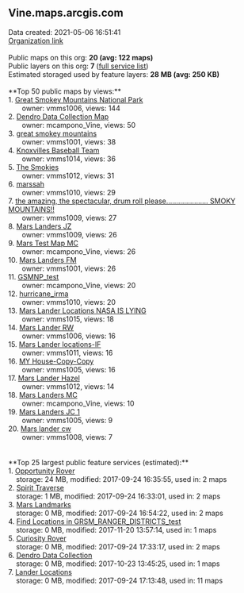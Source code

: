 <h2>Vine.maps.arcgis.com</h2> Data created: 2021-05-06 16:51:41 <br /><a target='new' href='https://Vine.maps.arcgis.com'>Organization link</a><br /><br />Public maps on this org: <b>20 (avg: 122 maps)</b><br />Public layers on this org: <b>7 </b>(<a target='new' href='https://services.arcgis.com/wzZ0RfNs3jEXfW1n/ArcGIS/rest/services'>full service list</a>)<br />Estimated storaged used by feature layers: <b>28 MB (avg: 250 KB)</b><br /><br />**Top 50 public maps by views:**<br />  1. <a target='new' href='https://www.arcgis.com/home/item.html?id=e18568eda59b4d6dbf02be8aa07876b4'>Great Smokey Mountains National Park</a> <br />  &nbsp;&nbsp;&nbsp;&nbsp; &nbsp;&nbsp;owner: vmms1006, views: 144<br />  2. <a target='new' href='https://www.arcgis.com/home/item.html?id=b44353c71cc14e4d86f5f3b1706a361b'>Dendro Data Collection Map</a> <br />  &nbsp;&nbsp;&nbsp;&nbsp; &nbsp;&nbsp;owner: mcampono_Vine, views: 50<br />  3. <a target='new' href='https://www.arcgis.com/home/item.html?id=b980299bb8e8417a9d79ab21b3bc46e0'>great smokey mountains</a> <br />  &nbsp;&nbsp;&nbsp;&nbsp; &nbsp;&nbsp;owner: vmms1001, views: 38<br />  4. <a target='new' href='https://www.arcgis.com/home/item.html?id=6cd88b09a7504e4fa7d29ff051fa1f8e'>Knoxvilles Baseball Team</a> <br />  &nbsp;&nbsp;&nbsp;&nbsp; &nbsp;&nbsp;owner: vmms1014, views: 36<br />  5. <a target='new' href='https://www.arcgis.com/home/item.html?id=a2c1790671f04374a4913e0d6926bc08'>The Smokies</a> <br />  &nbsp;&nbsp;&nbsp;&nbsp; &nbsp;&nbsp;owner: vmms1012, views: 31<br />  6. <a target='new' href='https://www.arcgis.com/home/item.html?id=e238be154d8a4f07a2ada95e00391d1a'>marssah</a> <br />  &nbsp;&nbsp;&nbsp;&nbsp; &nbsp;&nbsp;owner: vmms1010, views: 29<br />  7. <a target='new' href='https://www.arcgis.com/home/item.html?id=056ebe3597fd410c9ca49100d97ee558'>the amazing, the spectacular, drum roll please..................... SMOKY MOUNTAINS!!</a> <br />  &nbsp;&nbsp;&nbsp;&nbsp; &nbsp;&nbsp;owner: vmms1009, views: 27<br />  8. <a target='new' href='https://www.arcgis.com/home/item.html?id=f51dfc98fb3d40148495819db52e1b32'>Mars Landers JZ</a> <br />  &nbsp;&nbsp;&nbsp;&nbsp; &nbsp;&nbsp;owner: vmms1009, views: 26<br />  9. <a target='new' href='https://www.arcgis.com/home/item.html?id=a6872536901f4b23b9ec920533d754be'>Mars Test Map MC</a> <br />  &nbsp;&nbsp;&nbsp;&nbsp; &nbsp;&nbsp;owner: mcampono_Vine, views: 26<br />  10. <a target='new' href='https://www.arcgis.com/home/item.html?id=3406b64a045f4fb89a94cf2e5d04ee62'>Mars Landers FM</a> <br />  &nbsp;&nbsp;&nbsp;&nbsp; &nbsp;&nbsp;owner: vmms1001, views: 26<br />  11. <a target='new' href='https://www.arcgis.com/home/item.html?id=57c830edb1cb4147b2176691019e5584'>GSMNP_test</a> <br />  &nbsp;&nbsp;&nbsp;&nbsp; &nbsp;&nbsp;owner: mcampono_Vine, views: 20<br />  12. <a target='new' href='https://www.arcgis.com/home/item.html?id=78bfa24138ff4cd09262268648adbd25'>hurricane_irma</a> <br />  &nbsp;&nbsp;&nbsp;&nbsp; &nbsp;&nbsp;owner: vmms1010, views: 20<br />  13. <a target='new' href='https://www.arcgis.com/home/item.html?id=a5b78736662d4c639ffb0bc4d668619e'>Mars Lander Locations NASA IS LYING</a> <br />  &nbsp;&nbsp;&nbsp;&nbsp; &nbsp;&nbsp;owner: vmms1015, views: 18<br />  14. <a target='new' href='https://www.arcgis.com/home/item.html?id=22653282b43a4fe0964b9f81ae3befcc'>Mars Lander RW</a> <br />  &nbsp;&nbsp;&nbsp;&nbsp; &nbsp;&nbsp;owner: vmms1006, views: 16<br />  15. <a target='new' href='https://www.arcgis.com/home/item.html?id=72aaa4ea449b438b98c79e60abc72278'>Mars Lander locations-IF</a> <br />  &nbsp;&nbsp;&nbsp;&nbsp; &nbsp;&nbsp;owner: vmms1011, views: 16<br />  16. <a target='new' href='https://www.arcgis.com/home/item.html?id=e9395155f1484536aff6947d56db06b3'>MY House-Copy-Copy</a> <br />  &nbsp;&nbsp;&nbsp;&nbsp; &nbsp;&nbsp;owner: vmms1005, views: 16<br />  17. <a target='new' href='https://www.arcgis.com/home/item.html?id=61a19952e5644f209505c0eab3ac4759'>Mars Lander Hazel</a> <br />  &nbsp;&nbsp;&nbsp;&nbsp; &nbsp;&nbsp;owner: vmms1012, views: 14<br />  18. <a target='new' href='https://www.arcgis.com/home/item.html?id=e6a03d99c7c44c85bef75936f787a44d'>Mars Landers MC</a> <br />  &nbsp;&nbsp;&nbsp;&nbsp; &nbsp;&nbsp;owner: mcampono_Vine, views: 10<br />  19. <a target='new' href='https://www.arcgis.com/home/item.html?id=e09f58d0a07b41358a378d97e9b5c1d0'>Mars Landers JC 1</a> <br />  &nbsp;&nbsp;&nbsp;&nbsp; &nbsp;&nbsp;owner: vmms1005, views: 9<br />  20. <a target='new' href='https://www.arcgis.com/home/item.html?id=047a7cdeb6b2423fb87bf889b6ca1239'>Mars lander cw</a> <br />  &nbsp;&nbsp;&nbsp;&nbsp; &nbsp;&nbsp;owner: vmms1008, views: 7<br /><br /><br />**Top 25 largest public feature services (estimated):**<br /> 1. <a target='new' href='https://www.arcgis.com/home/item.html?id=83355b4e075d4dddae05221f4bae17dc'>Opportunity Rover</a><br /> &nbsp;&nbsp;&nbsp;&nbsp;storage: 24 MB, modified: 2017-09-24 16:35:55,  used in: 2 maps<br /> 2. <a target='new' href='https://www.arcgis.com/home/item.html?id=c4e30863a0cb479e91b03024e23ecb29'>Spirit Traverse</a><br /> &nbsp;&nbsp;&nbsp;&nbsp;storage: 1 MB, modified: 2017-09-24 16:33:01,  used in: 2 maps<br /> 3. <a target='new' href='https://www.arcgis.com/home/item.html?id=a50fb8839a0f4ed1b82449558bf4b7e4'>Mars Landmarks</a><br /> &nbsp;&nbsp;&nbsp;&nbsp;storage: 0 MB, modified: 2017-09-24 16:54:22,  used in: 2 maps<br /> 4. <a target='new' href='https://www.arcgis.com/home/item.html?id=9ca1e66a6ba547f386984e476b94d32c'>Find Locations in GRSM_RANGER_DISTRICTS_test</a><br /> &nbsp;&nbsp;&nbsp;&nbsp;storage: 0 MB, modified: 2017-11-20 13:57:14,  used in: 1 maps<br /> 5. <a target='new' href='https://www.arcgis.com/home/item.html?id=2fcbed02f0aa465a8e32ac24148adf79'>Curiosity Rover</a><br /> &nbsp;&nbsp;&nbsp;&nbsp;storage: 0 MB, modified: 2017-09-24 17:33:17,  used in: 2 maps<br /> 6. <a target='new' href='https://www.arcgis.com/home/item.html?id=632c0ff970f045fe9a06b08ea50eb82a'>Dendro Data Collection</a><br /> &nbsp;&nbsp;&nbsp;&nbsp;storage: 0 MB, modified: 2017-10-23 13:45:25,  used in: 1 maps<br /> 7. <a target='new' href='https://www.arcgis.com/home/item.html?id=7fa81e0fcc6348acbf9c7ff6e8d167c7'>Lander Locations</a><br /> &nbsp;&nbsp;&nbsp;&nbsp;storage: 0 MB, modified: 2017-09-24 17:13:48,  used in: 11 maps<br />